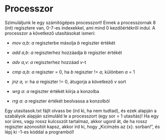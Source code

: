 # Processzor

Szimuláljunk le egy számítógépes processzort! Ennek a processzornak 8 (int) regisztere van, 0-7-es indexekkel, ami mind 0 kezdőértékről indul. A processzor a következő utasításokat ismeri:

- *mov a,b*: *a* regiszterbe másolja *b* regiszter értékét

- *add a,b*: *a* regiszterhez hozzáadja *b* regiszter értékét

- *adv a,v*: *a* regiszterhez hozzáad *v*-t

- *cmp a,b*: *a* regiszter = 0, ha *b* regiszter != *a*, különben *a* = 1

- *jnz a, v*: ha *a* regiszter != 0, átugorja a következő *v* sort

- *wrg a*: *a* regiszter értékét kiírja a konzolba

- *rrg a*: *a* regiszter értékét beolvassa a konzolból

Egy utasitasok.txt fájlt olvass be (írd ki, ha nem tudtad), és ezek alapján a szabályok alapján szimuláld le a processzort (egy sor = 1 utasítás)! Ha egy sor üres, vagy rossz kulcsszót tartalmaz, akkor ugord át, de ha rossz regiszter azonosítót kapsz, akkor írd ki, hogy „Kicímzés az {x}. sorban!”, és lépj ki -1-es kóddal a programból!
